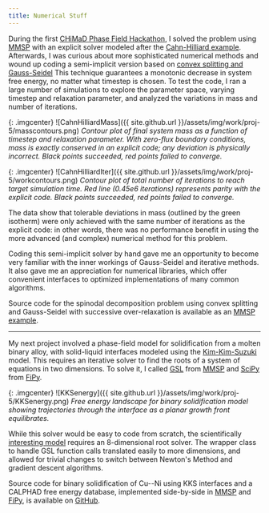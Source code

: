 ```yaml
---
title: Numerical Stuff
---
```


During the first [CHiMaD Phase Field Hackathon](
https://pages.nist.gov/pfhub/hackathon1/index.ipynb/), I solved
the problem using [MMSP](https://github.com/mesoscale/mmsp) with an explicit
solver modeled after the [Cahn-Hilliard example](
https://github.com/mesoscale/mmsp/tree/master/examples/phase_transitions/cahn-hilliard/explicit).
Afterwards, I was curious about more sophisticated numerical methods and wound
up coding a semi-implicit version based on [convex splitting and Gauss-Seidel](
https://github.com/mesoscale/mmsp/tree/master/examples/phase_transitions/cahn-hilliard/convex_splitting)
This technique guarantees a monotonic decrease in system free energy, no matter
what timestep is chosen. To test the code, I ran a large number of simulations
to explore the parameter space, varying timestep and relaxation parameter, and
analyzed the variations in mass and number of iterations.

{: .imgcenter}
![CahnHilliardMass]({{ site.github.url }}/assets/img/work/proj-5/masscontours.png)
*Contour plot of final system mass as a function of timestep and relaxation
parameter. With zero-flux boundary conditions, mass is exactly conserved in an
explicit code; any deviation is physically incorrect. Black points succeeded, red points
failed to converge.*

{: .imgcenter}
![CahnHilliardIter]({{ site.github.url }}/assets/img/work/proj-5/workcontours.png)
*Contour plot of total number of iterations to reach target simulation time.
Red line (0.45e6 iterations) represents parity with the explicit code. Black
points succeeded, red points failed to converge.*

The data show that tolerable deviations in mass (outlined by the green isotherm)
were only achieved with the same number of iterations as the explicit code: in
other words, there was no performance benefit in using the more advanced (and
complex) numerical method for this problem.

Coding this semi-implicit solver by hand gave me an opportunity to become very
familiar with the inner workings of Gauss-Seidel and iterative methods. It also
gave me an appreciation for numerical libraries, which offer convenient
interfaces to optimized implementations of many common algorithms.

Source code for the spinodal decomposition problem using convex splitting and
Gauss-Seidel with successive over-relaxation is available as an [MMSP example](
https://github.com/mesoscale/mmsp/tree/master/examples/phase_transitions/cahn-hilliard/convex_splitting).

***

My next project involved a phase-field model for solidification from a molten
binary alloy, with solid-liquid interfaces modeled using the [Kim-Kim-Suzuki](
https://doi.org/10.1103/PhysRevE.60.7186) model. This requires an iterative
solver to find the roots of a system of equations in two dimensions. To solve
it, I called [GSL](
https://www.gnu.org/software/gsl/manual/html_node/Multidimensional-Root_002dFinding.html)
from [MMSP](https://github.com/mesoscale/mmsp) and [SciPy](
https://docs.scipy.org/doc/scipy-0.14.0/reference/optimize.html) from [FiPy](
https://github.com/usnistgov/fipy).

{: .imgcenter}
![KKSenergy]({{ site.github.url }}/assets/img/work/proj-5/KKSenergy.png)
*Free energy landscape for binary solidification model showing trajectories
through the interface as a planar growth front equilibrates.*

While this solver would be easy to code from scratch, the scientifically
[interesting model](https://github.com/usnistgov/phasefield-precipitate-aging)
requires an 8-dimensional root solver. The wrapper class to handle GSL function
calls translated easily to more dimensions, and allowed for trivial changes
to switch between Newton's Method and gradient descent algorithms.

Source code for binary solidification of Cu--Ni using KKS interfaces and a CALPHAD
free energy database, implemented side-by-side in [MMSP](https://github.com/mesoscale/mmsp)
and [FiPy](https://github.com/usnistgov/fipy),
is available on [GitHub](https://github.com/tkphd/KKS-binary-solidification).
